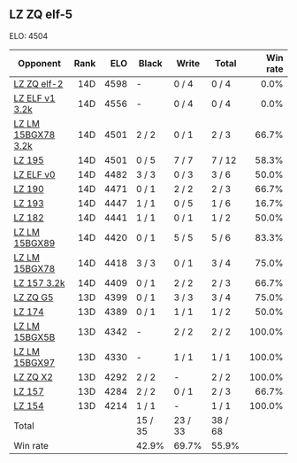 ## LZ ZQ elf-5 ##

ELO: 4504

Opponent | Rank | ELO | Black | Write | Total | Win rate
---------|-----:|----:|-------|-------|-------|-------:
[LZ ZQ elf-2](LZ%20ZQ%20elf-2.md) | 14D | 4598 | - | 0 / 4 | 0 / 4 | 0.0%
[LZ ELF v1 3.2k](LZ%20ELF%20v1%203.2k.md) | 14D | 4556 | - | 0 / 4 | 0 / 4 | 0.0%
[LZ LM 15BGX78 3.2k](LZ%20LM%2015BGX78%203.2k.md) | 14D | 4501 | 2 / 2 | 0 / 1 | 2 / 3 | 66.7%
[LZ 195](LZ%20195.md) | 14D | 4501 | 0 / 5 | 7 / 7 | 7 / 12 | 58.3%
[LZ ELF v0](LZ%20ELF%20v0.md) | 14D | 4482 | 3 / 3 | 0 / 3 | 3 / 6 | 50.0%
[LZ 190](LZ%20190.md) | 14D | 4471 | 0 / 1 | 2 / 2 | 2 / 3 | 66.7%
[LZ 193](LZ%20193.md) | 14D | 4447 | 1 / 1 | 0 / 5 | 1 / 6 | 16.7%
[LZ 182](LZ%20182.md) | 14D | 4441 | 1 / 1 | 0 / 1 | 1 / 2 | 50.0%
[LZ LM 15BGX89](LZ%20LM%2015BGX89.md) | 14D | 4420 | 0 / 1 | 5 / 5 | 5 / 6 | 83.3%
[LZ LM 15BGX78](LZ%20LM%2015BGX78.md) | 14D | 4418 | 3 / 3 | 0 / 1 | 3 / 4 | 75.0%
[LZ 157 3.2k](LZ%20157%203.2k.md) | 14D | 4409 | 0 / 1 | 2 / 2 | 2 / 3 | 66.7%
[LZ ZQ G5](LZ%20ZQ%20G5.md) | 13D | 4399 | 0 / 1 | 3 / 3 | 3 / 4 | 75.0%
[LZ 174](LZ%20174.md) | 13D | 4389 | 0 / 1 | 1 / 1 | 1 / 2 | 50.0%
[LZ LM 15BGX5B](LZ%20LM%2015BGX5B.md) | 13D | 4342 | - | 2 / 2 | 2 / 2 | 100.0%
[LZ LM 15BGX97](LZ%20LM%2015BGX97.md) | 13D | 4330 | - | 1 / 1 | 1 / 1 | 100.0%
[LZ ZQ X2](LZ%20ZQ%20X2.md) | 13D | 4292 | 2 / 2 | - | 2 / 2 | 100.0%
[LZ 157](LZ%20157.md) | 13D | 4284 | 2 / 2 | 0 / 1 | 2 / 3 | 66.7%
[LZ 154](LZ%20154.md) | 13D | 4214 | 1 / 1 | - | 1 / 1 | 100.0%
Total | | | 15 / 35 | 23 / 33 | 38 / 68 | 
Win rate| | | 42.9% | 69.7% | 55.9% | 
